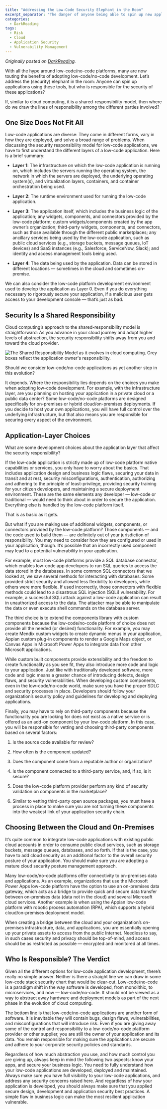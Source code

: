 ```yaml
---
title: "Addressing the Low-Code Security Elephant in the Room"
excerpt_separator: "The danger of anyone being able to spin up new applications is that few are thinking about security. Here's why everyone is responsible for the security of low-code/no-code applications."
categories:
  - DarkReading
tags:
  - Risk
  - Cloud
  - Application Security
  - Vulnerability Management
---
```


_Originally posted on [DarkReading](https://www.darkreading.com/edge-articles/addressing-the-low-code-security-elephant-in-the-room/)._
<link rel="canonical" href="https://www.darkreading.com/edge-articles/addressing-the-low-code-security-elephant-in-the-room/" />
  
With all the hype around low-code/no-code platforms, many are now touting the benefits of adopting low-code/no-code development. Let’s address the (security) elephant in the room: Anyone can spin up applications using these tools, but who is responsible for the security of these applications?

If, similar to cloud computing, it is a shared-responsibility model, then where do we draw the lines of responsibility among the different parties involved?

## One Size Does Not Fit All

Low-code applications are diverse: They come in different forms, vary in how they are deployed, and solve a broad range of problems. When discussing the security responsibility model for low-code applications, we have to first understand the different layers of a low-code application. Here is a brief summary:

- **Layer 1**: The infrastructure on which the low-code application is running on, which includes the servers running the operating system, the network in which the servers are deployed, the underlying operating system(s), and virtualization layers, containers, and container orchestration being used.

- **Layer 2**: The runtime environment used for running the low-code application.

- **Layer 3**: The application itself, which includes the business logic of the application; any widgets, components, and connectors provided by the low-code platform; custom widgets/components created by the app owner’s organization; third-party widgets, components, and connectors, such as those available through the different public marketplaces; any ancillary services being used by the low-code application, such as public cloud services (e.g., storage buckets, message queues, IoT devices) and SaaS instances (e.g., Salesforce, ServiceNow, Slack); and identity and access management tools being used.

- **Layer 4**: The data being used by the application. Data can be stored in different locations — sometimes in the cloud and sometimes on-premise.


We can also consider the low-code platform development environment used to develop the application as Layer 0. Even if you do everything necessary to rigorously secure your application, if a malicious user gets access to your development console — that’s just as bad.

## Security Is a Shared Responsibility

Cloud computing’s approach to the shared-responsibility model is straightforward: As you advance in your cloud journey and adopt higher levels of abstraction, the security responsibility shifts away from you and toward the cloud provider.

![The Shared Responsibility Model as it evolves in cloud computing. Grey boxes reflect the application owner's responsibility. ](/assets/images/2021-11-18-addressing-the-low-code-security-elephant-in-the-room/shared-responsibility-model.png)

Should we consider low-code/no-code applications as yet another step in this evolution?

It depends. Where the responsibility lies depends on the choices you make when adopting low-code development. For example, with the infrastructure layer, are you planning on hosting your application in a private cloud or a public data center? Some low-code/no-code platforms are designed specifically for on-premises or hybrid cloud/on-premises deployments. If you decide to host your own applications, you will have full control over the underlying infrastructure, but that also means you are responsible for securing every aspect of the environment.

## Application-Layer Choices

What are some development choices about the application layer that affect the security responsibility?

If the low-code application is strictly made up of low-code platform native capabilities or services, you only have to worry about the basics. That includes application design and business logic flaws, securing your data in transit and at rest, security misconfigurations, authentication, authorizing and adhering to the principle of least-privilege, providing security training for your citizen developers, and maintaining a secure deployment environment. These are the same elements any developer — low-code or traditional — would need to think about in order to secure the application. Everything else is handled by the low-code platform itself.

That is as basic as it gets.

But what if you are making use of additional widgets, components, or connectors provided by the low-code platform? Those components — and the code used to build them — are definitely out of your jurisdiction of responsibility. You may need to consider how they are configured or used in your application, though. It’s possible that an incorrectly used component may lead to a potential vulnerability in your application.

For example, most low-code platforms provide a SQL database connector, which enables low-code app developers to run SQL queries to access the data stored in the databases. In some common SQL connectors that we looked at, we saw several methods for interacting with databases: Some provided strict security and allowed less flexibility to developers, while others were more flexible. If used incorrectly, those connectors with flexible methods could lead to a disastrous SQL injection (SQLi) vulnerability. For example, a successful SQLi attack against a low-code application can result in unauthorized access to the data. The attacker may be able to manipulate the data or even execute shell commands on the database server.

The third choice is to extend the components library with custom components because the low-code/no-code platform of choice does not provide all the needed (or desired) functionality. For example, you may create Mendix custom widgets to create dynamic menus in your application, Appian custom plug-in components to render a Google Maps object, or Canvas Apps in Microsoft Power Apps to integrate data from other Microsoft applications. 

While custom built components provide extensibility and the freedom to create functionality as you see fit, they also introduce more code and logic to your application. Just like with traditionally developed software, more code and logic means a greater chance of introducing defects, design flaws, and security vulnerabilities. When developing custom components, even in the low-code/no-code world, make sure you have the proper SDLC and security processes in place. Developers should follow your organization’s security policy and guidelines for developing and deploying applications.

Finally, you may have to rely on third-party components because the functionality you are looking for does not exist as a native service or is offered as an add-on component by your low-code platform. In this case, you will be responsible for vetting and choosing third-party components based on several factors:

1. Is the source code available for review? 

2. How often is the component updated? 

3. Does the component come from a reputable author or organization? 

4. Is the component connected to a third-party service, and, if so, is it secure? 

5. Does the low-code platform provider perform any kind of security validation on components in the marketplace? 

6. Similar to vetting third-party open source packages, you must have a process in place to make sure you are not turning these components into the weakest link of your application security chain.

## Choosing Between the Cloud and On-Premises

It’s quite common to integrate low-code applications with existing public cloud accounts in order to consume public cloud services, such as storage buckets, message queues, databases, and so forth. If that is the case, you have to add cloud security as an additional factor to the overall security posture of your application. You should make sure you are adopting a mature cloud security posture management approach.

Many low-code/no-code platforms offer connectivity to on-premises data and applications. As an example, organizations that use the Microsoft Power Apps low-code platform have the option to use an on-premises data gateway, which acts as a bridge to provide quick and secure data transfer between on-premises data (data not in the cloud) and several Microsoft cloud services. Another example is when using the Appian low-code platform with robotic process automation (RPA), which supports a hybrid cloud/on-premises deployment model.

When creating a bridge between the cloud and your organization’s on-premises infrastructure, data, and applications, you are essentially opening up your private assets to access from the public Internet. Needless to say, in such cases security and privacy should be top-of-mind, and access should be as restricted as possible — encrypted and monitored at all times.

## Who Is Responsible? The Verdict

Given all the different options for low-code application development, there’s really no simple answer. Neither is there a straight line we can draw in some low-code stack security chart that would be clear-cut. Low-code/no-code is a paradigm shift in the way software is developed, from monolithic, to microservices, and now — low-code/no-code. It should not be viewed as a way to abstract away hardware and deployment models as part of the next phase in the evolution of cloud computing.

The bottom line is that low-code/no-code applications are another form of software. It is inevitable they will contain bugs, design flaws, vulnerabilities, and misconfigurations that will introduce risk. Even if you are giving away some of the control and responsibility to a low-code/no-code platform provider or other supplier, you are still the owner of your application and its data. You remain responsible for making sure the applications are secure and adhere to your corporate security policies and standards.

Regardless of how much abstraction you use, and how much control you are giving up, always keep in mind the following two aspects: know your apps, and secure your business logic. You need to fully understand how your low-code applications are developed, deployed and maintained. Always make sure you have full visibility to your low-code applications, and address any security concerns raised here. And regardless of how your application is developed, you should always make sure that you applied secure design, development and application security best practices. A simple flaw in business logic can make the most resilient application vulnerable.